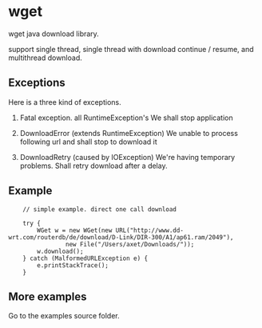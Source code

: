 # wget

wget java download library.

support single thread, single thread with download continue / resume, and multithread download.

## Exceptions

Here is a three kind of exceptions.

1) Fatal exception. all RuntimeException's
  We shall stop application

2) DownloadError (extends RuntimeException)
  We unable to process following url and shall stop to download it
  
3) DownloadRetry (caused by IOException)
  We're having temporary problems. Shall retry download after a delay.

## Example

        // simple example. direct one call download

        try {
            WGet w = new WGet(new URL("http://www.dd-wrt.com/routerdb/de/download/D-Link/DIR-300/A1/ap61.ram/2049"),
                    new File("/Users/axet/Downloads/"));
            w.download();
        } catch (MalformedURLException e) {
            e.printStackTrace();
        }

## More examples

Go to the examples source folder.